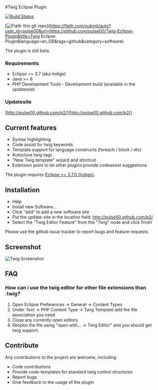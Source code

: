 #Twig Eclipse Plugin

[![Build Status](https://secure.travis-ci.org/pulse00/Twig-Eclipse-Plugin.png)](http://travis-ci.org/pulse00/Twig-Eclipse-Plugin)

[![Flattr this git repo](http://api.flattr.com/button/flattr-badge-large.png)](https://flattr.com/submit/auto?user_id=pulse00&url=https://github.com/pulse00/Twig-Eclipse-Plugin&title=Twig Eclipse Plugin&language=en_GB&tags=github&category=software) 

The plugin is still beta.

### Requirements

- Eclipse >= 3.7 (aka Indigo)
- Java >= 6
- PHP Development Tools - Development build (available in the updatesite)

### Updatesite

[http://pulse00.github.com/p2/](http://pulse00.github.com/p2/)


## Current features

* Syntax highlighting
* Code assist for twig keywords
* Template support for language constructs (foreach / block / etc)
* Autoclose twig tags
* "New Twig template" wizard and shortcut
* Extension point to let other plugins provide codeassist suggestions

The plugin requires [Eclipse >= 3.7.0 (Indigo)](http://www.eclipse.org/downloads/).


## Installation

* Help
* Install new Software...
* Click "add" to add a new software site
* Put the update-site in the location field: http://pulse00.github.com/p2/
* Select the "Twig Editor Feature" from the "Twig" node and click finish

Please use the github issue tracker to report bugs and feature requests.

## Screenshot

![Twig Screenshot](http://pulse00.github.com/Twig-Eclipse-Plugin/web/images/twig_shot.png)

## FAQ

### How can i use the twig editor for other file extensions than .twig?

1. Open Eclipse Preferences -> General -> Content Types
2. Under Text -> PHP Content Type -> Twig Template add the file association you need
3. Close any currently open editors
4. Reopen the file using "open with... -> Twig Editor" and you should get twig support.


## Contribute

Any contributions to the project are welcome, including:

* Code contributions
* Provide code-templates for standard twig control structures
* Report bugs
* Give feedback to the usage of the plugin
